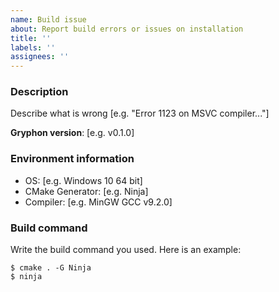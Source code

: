 ```yaml
---
name: Build issue
about: Report build errors or issues on installation
title: ''
labels: ''
assignees: ''
---
```


### Description
Describe what is wrong [e.g. "Error 1123 on MSVC compiler..."]

**Gryphon version**: [e.g. v0.1.0]

### Environment information
- OS: [e.g. Windows 10 64 bit]
- CMake Generator: [e.g. Ninja]
- Compiler: [e.g. MinGW GCC v9.2.0]

### Build command
Write the build command you used. Here is an example:
```shell
$ cmake . -G Ninja
$ ninja
```
